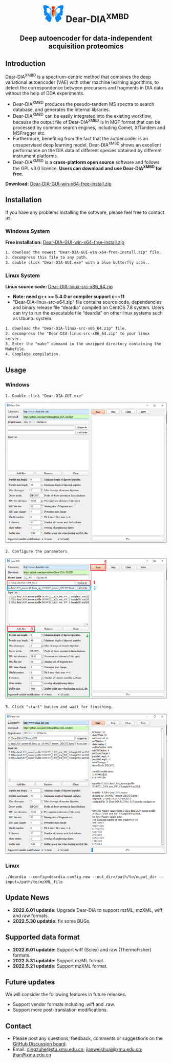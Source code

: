 # <p align="center">![image](./png/ico.png) Dear-DIA<sup>XMBD</sup></p> 
## <p align="center">Deep autoencoder for data-independent acquisition proteomics</p> 

## Introduction
Dear-DIA<sup>XMBD</sup> is a spectrum-centric method that combines the deep variational autoencoder (VAE) with other machine learning algorithms, to detect the correspondence between precursors and fragments in DIA data without the help of DDA experiments. 

- Dear-DIA<sup>XMBD</sup> produces the pseudo-tandem MS spectra to search database, and generates the internal libraries. 
- Dear-DIA<sup>XMBD</sup> can be easily integrated into the existing workflow, because the output file of Dear-DIA<sup>XMBD</sup> is in MGF format that can be processed by common search engines, including Comet, X!Tandem and MSFragger etc. 
- Furthermore, benefiting from the fact that the autoencoder is an unsupervised deep learning model, Dear-DIA<sup>XMBD</sup> shows an excellent performance on the DIA data of different species obtained by different instrument platforms.
- Dear-DIA<sup>XMBD</sup> is a **cross-platform open source** software and follows the GPL v3.0 licence. **Users can download and use Dear-DIA<sup>XMBD</sup> for free.**

**Download:** [Dear-DIA-GUI-win-x64-free-install.zip](https://github.com/jianweishuai/Dear-DIA-XMBD/releases)

## Installation
If you have any problems installing the software, please feel free to contact us.

### Windows System
**Free installation:** [Dear-DIA-GUI-win-x64-free-install.zip](https://github.com/jianweishuai/Dear-DIA-XMBD/releases)
```
1. download the newest "Dear-DIA-GUI-win-x64-free-install.zip" file.
2. decompress this file to any path.
3. double click "Dear-DIA-GUI.exe" with a blue butterfly icon..
```

### Linux System
**Linux source code:** [Dear-DIA-linux-src-x86_64.zip](https://github.com/jianweishuai/Dear-DIA-XMBD/releases)
- **Note: need g++ >= 5.4.0 or compiler support c++11**
- "Dear-DIA-linux-src-x64.zip" file contains source code, dependencies and binary release file “deardia” compiled on CentOS 7.8 system. Users can try to run the executable file “deardia” on other linux systems such as Ubuntu system.
```
1. download the "Dear-DIA-linux-src-x86_64.zip" file.
2. decompress the "Dear-DIA-linux-src-x86_64.zip" to your linux server.
3. Enter the "make" command in the unzipped directory containing the Makefile.
4. Complete compilation.
```

## Usage

### Windows 
```
1. Double click "Dear-DIA-GUI.exe"
```
![image](./png/1.PNG)

```
2. Configure the parameters
```
![image](./png/2.PNG)

```
3. Click "start" button and wait for finishing.
```
![image](./png/3.PNG)

### Linux

```
./deardia --config=deardia.config.new --out_dir=/path/to/ouput_dir --input=/path/to/mzXML_file
```

## Update News

- **2022.6.01 updatde:** Upgrade Dear-DIA to support mzML, mzXML, wiff and raw formats.
- **2022.5.30 updatde:** fix some BUGs.

## Supported data format

- **2022.6.01 updatde:** Support wiff (Sciex) and raw (ThermoFisher) formats.
- **2022.5.31 updatde:** Support mzML format.
- **2022.5.21 updatde:** Support mzXML format.

## Future updates
We will consider the following features in future releases.
- Support vendor formats including .wiff and .raw.
- Support more post-translation modifications.

## Contact

- Please post any questions, feedback, comments or suggestions on the  [GitHub Discussion board](https://github.com/jianweishuai/Dear-DIA-XMBD/issues).
- Email: qingzuhe@stu.xmu.edu.cn; jianweishuai@xmu.edu.cn; jhan@xmu.edu.cn
